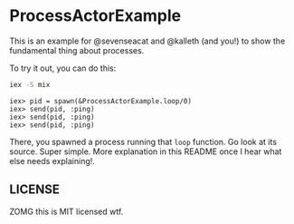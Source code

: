 # ProcessActorExample

This is an example for @sevenseacat and @kalleth (and you!) to show the
fundamental thing about processes.

To try it out, you can do this:

```sh
iex -S mix
```

```
iex> pid = spawn(&ProcessActorExample.loop/0)
iex> send(pid, :ping)
iex> send(pid, :ping)
iex> send(pid, :ping)
```

There, you spawned a process running that `loop` function.  Go look at its
source.  Super simple.  More explanation in this README once I hear what else
needs explaining!.

## LICENSE

ZOMG this is MIT licensed wtf.
